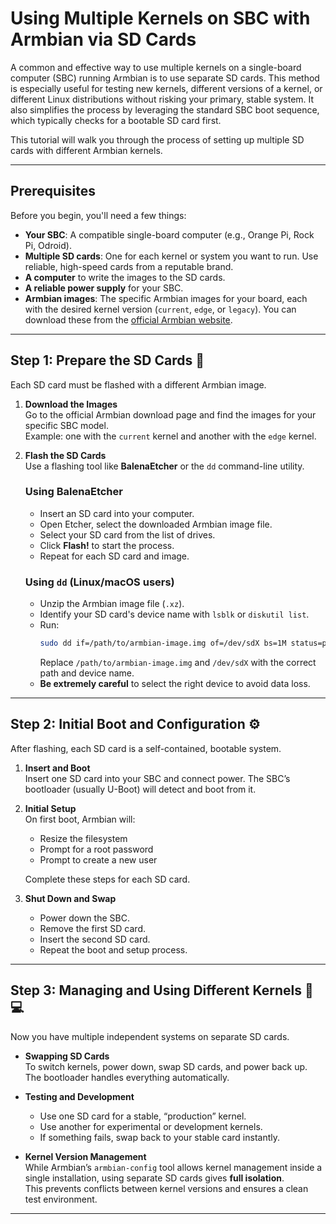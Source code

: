# Using Multiple Kernels on SBC with Armbian via SD Cards

A common and effective way to use multiple kernels on a single-board computer (SBC) running Armbian is to use separate SD cards. This method is especially useful for testing new kernels, different versions of a kernel, or different Linux distributions without risking your primary, stable system. It also simplifies the process by leveraging the standard SBC boot sequence, which typically checks for a bootable SD card first.  

This tutorial will walk you through the process of setting up multiple SD cards with different Armbian kernels.

---

## Prerequisites

Before you begin, you'll need a few things:

- **Your SBC**: A compatible single-board computer (e.g., Orange Pi, Rock Pi, Odroid).  
- **Multiple SD cards**: One for each kernel or system you want to run. Use reliable, high-speed cards from a reputable brand.  
- **A computer** to write the images to the SD cards.  
- **A reliable power supply** for your SBC.  
- **Armbian images**: The specific Armbian images for your board, each with the desired kernel version (`current`, `edge`, or `legacy`). You can download these from the [official Armbian website](https://www.armbian.com/download/).  

---

## Step 1: Prepare the SD Cards 💾

Each SD card must be flashed with a different Armbian image.

1. **Download the Images**  
   Go to the official Armbian download page and find the images for your specific SBC model.  
   Example: one with the `current` kernel and another with the `edge` kernel.  

2. **Flash the SD Cards**  
   Use a flashing tool like **BalenaEtcher** or the `dd` command-line utility.

   ### Using BalenaEtcher
   - Insert an SD card into your computer.  
   - Open Etcher, select the downloaded Armbian image file.  
   - Select your SD card from the list of drives.  
   - Click **Flash!** to start the process.  
   - Repeat for each SD card and image.  

   ### Using `dd` (Linux/macOS users)
   - Unzip the Armbian image file (`.xz`).  
   - Identify your SD card's device name with `lsblk` or `diskutil list`.  
   - Run:  
     ```bash
     sudo dd if=/path/to/armbian-image.img of=/dev/sdX bs=1M status=progress && sync
     ```  
     Replace `/path/to/armbian-image.img` and `/dev/sdX` with the correct path and device name.  
   - **Be extremely careful** to select the right device to avoid data loss.  

---

## Step 2: Initial Boot and Configuration ⚙️

After flashing, each SD card is a self-contained, bootable system.

1. **Insert and Boot**  
   Insert one SD card into your SBC and connect power. The SBC’s bootloader (usually U-Boot) will detect and boot from it.  

2. **Initial Setup**  
   On first boot, Armbian will:  
   - Resize the filesystem  
   - Prompt for a root password  
   - Prompt to create a new user  

   Complete these steps for each SD card.  

3. **Shut Down and Swap**  
   - Power down the SBC.  
   - Remove the first SD card.  
   - Insert the second SD card.  
   - Repeat the boot and setup process.  

---

## Step 3: Managing and Using Different Kernels 🧑💻

Now you have multiple independent systems on separate SD cards.

- **Swapping SD Cards**  
  To switch kernels, power down, swap SD cards, and power back up. The bootloader handles everything automatically.  

- **Testing and Development**  
  - Use one SD card for a stable, “production” kernel.  
  - Use another for experimental or development kernels.  
  - If something fails, swap back to your stable card instantly.  

- **Kernel Version Management**  
  While Armbian’s `armbian-config` tool allows kernel management inside a single installation, using separate SD cards gives **full isolation**.  
  This prevents conflicts between kernel versions and ensures a clean test environment.  

---
